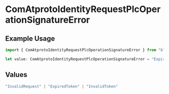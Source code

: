 # ComAtprotoIdentityRequestPlcOperationSignatureError

## Example Usage

```typescript
import { ComAtprotoIdentityRequestPlcOperationSignatureError } from "bluesky/models/errors";

let value: ComAtprotoIdentityRequestPlcOperationSignatureError = "ExpiredToken";
```

## Values

```typescript
"InvalidRequest" | "ExpiredToken" | "InvalidToken"
```